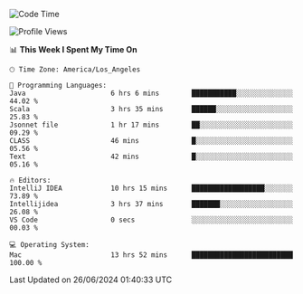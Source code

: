 <!--START_SECTION:waka-->
![Code Time](http://img.shields.io/badge/Code%20Time-1%2C073%20hrs%2039%20mins-blue)

![Profile Views](http://img.shields.io/badge/Profile%20Views-0-blue)

📊 **This Week I Spent My Time On** 

```text
🕑︎ Time Zone: America/Los_Angeles

💬 Programming Languages: 
Java                     6 hrs 6 mins        ███████████░░░░░░░░░░░░░░   44.02 % 
Scala                    3 hrs 35 mins       ██████░░░░░░░░░░░░░░░░░░░   25.83 % 
Jsonnet file             1 hr 17 mins        ██░░░░░░░░░░░░░░░░░░░░░░░   09.29 % 
CLASS                    46 mins             █░░░░░░░░░░░░░░░░░░░░░░░░   05.56 % 
Text                     42 mins             █░░░░░░░░░░░░░░░░░░░░░░░░   05.16 % 

🔥 Editors: 
IntelliJ IDEA            10 hrs 15 mins      ██████████████████░░░░░░░   73.89 % 
Intellijidea             3 hrs 37 mins       ███████░░░░░░░░░░░░░░░░░░   26.08 % 
VS Code                  0 secs              ░░░░░░░░░░░░░░░░░░░░░░░░░   00.03 % 

💻 Operating System: 
Mac                      13 hrs 52 mins      █████████████████████████   100.00 % 
```


 Last Updated on 26/06/2024 01:40:33 UTC
<!--END_SECTION:waka-->
